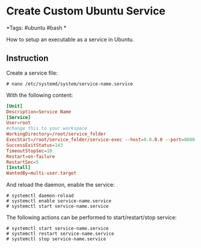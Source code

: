 # Create Custom Ubuntu Service
*Tags: #ubuntu #bash * 

How to setup an executable as a service in Ubuntu.

## Instruction
Create a service file:
```
# nano /etc/systemd/system/service-name.service
```

With the following content:
```conf
[Unit]
Description=Service Name
[Service]
User=root
#change this to your workspace
WorkingDirectory=/root/service_folder
ExecStart=/root/service_folder/service-exec --host=0.0.0.0 --port=8080
SuccessExitStatus=143
TimeoutStopSec=10
Restart=on-failure
RestartSec=5
[Install]
WantedBy=multi-user.target
```

And reload the daemon, enable the service:
```
# systemctl daemon-reload
# systemctl enable service-name.service
# systemctl start service-name.service
```

The following actions can be performed to start/restart/stop service:
```
# systemctl start service-name.service
# systemctl restart service-name.service
# systemctl stop service-name.service
```